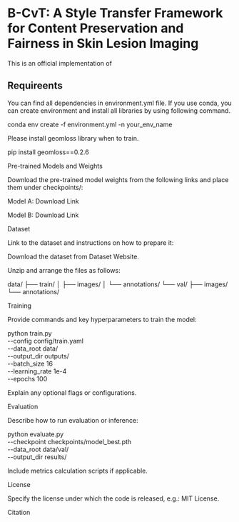 # B-CvT: A Style Transfer Framework for Content Preservation and Fairness in Skin Lesion Imaging
This is an official implementation of 

## Requireents
You can find all dependencies in environment.yml file. If you use conda, you can create environment and install all libraries by using following command. 

conda env create -f environment.yml -n your_env_name

Please install geomloss library when to train.

pip install geomloss==0.2.6

Pre-trained Models and Weights

Download the pre-trained model weights from the following links and place them under checkpoints/:

Model A: Download Link

Model B: Download Link

Dataset

Link to the dataset and instructions on how to prepare it:

Download the dataset from Dataset Website.

Unzip and arrange the files as follows:

data/
├── train/
│   ├── images/
│   └── annotations/
└── val/
    ├── images/
    └── annotations/

Training

Provide commands and key hyperparameters to train the model:

python train.py \
    --config config/train.yaml \
    --data_root data/ \
    --output_dir outputs/ \
    --batch_size 16 \
    --learning_rate 1e-4 \
    --epochs 100

Explain any optional flags or configurations.

Evaluation

Describe how to run evaluation or inference:

python evaluate.py \
    --checkpoint checkpoints/model_best.pth \
    --data_root data/val/ \
    --output_dir results/

Include metrics calculation scripts if applicable.

License

Specify the license under which the code is released, e.g.: MIT License.

Citation
